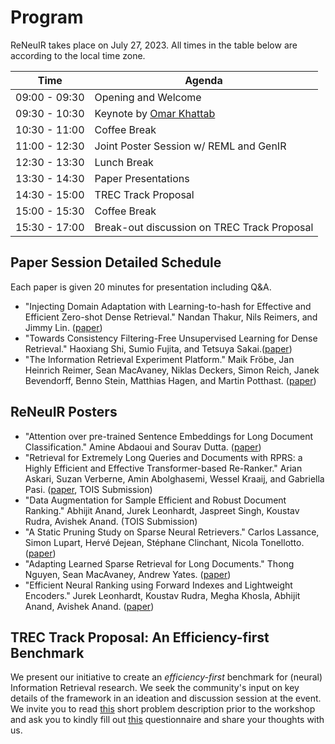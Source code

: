 # Program

ReNeuIR takes place on July 27, 2023. All times in the table below are according to the local time zone.

| Time          | Agenda                                      |
|---------------|---------------------------------------------|
| 09:00 - 09:30 | Opening and Welcome                         |
| 09:30 - 10:30 | Keynote by [Omar Khattab](invited_speakers) |
| 10:30 - 11:00 | Coffee Break                                |
| 11:00 - 12:30 | Joint Poster Session w/ REML and GenIR      |
| 12:30 - 13:30 | Lunch Break                                 |
| 13:30 - 14:30 | Paper Presentations                         |
| 14:30 - 15:00 | TREC Track Proposal                         |
| 15:00 - 15:30 | Coffee Break                                |
| 15:30 - 17:00 | Break-out discussion on TREC Track Proposal |


## Paper Session Detailed Schedule

Each paper is given 20 minutes for presentation including Q&A.

- "Injecting Domain Adaptation with Learning-to-hash for Effective and Efficient Zero-shot Dense Retrieval."
  Nandan Thakur, Nils Reimers, and Jimmy Lin. ([paper](assets/pdfs/ReNeuIR_2023_paper_7337.pdf))
- "Towards Consistency Filtering-Free Unsupervised Learning for Dense Retrieval."
  Haoxiang Shi, Sumio Fujita, and Tetsuya Sakai.([paper](assets/pdfs/ReNeuIR_2023_paper_6010.pdf))
- "The Information Retrieval Experiment Platform."
  Maik Fröbe, Jan Heinrich Reimer, Sean MacAvaney, Niklas Deckers, Simon Reich, Janek Bevendorff, Benno Stein, Matthias Hagen, and Martin Potthast. ([paper](https://arxiv.org/abs/2305.18932))

## ReNeuIR Posters

- "Attention over pre-trained Sentence Embeddings for Long Document Classification." Amine Abdaoui and Sourav Dutta. ([paper](assets/pdfs/ReNeuIR_2023_paper_1842.pdf))
- "Retrieval for Extremely Long Queries and Documents with RPRS: a Highly Efficient and Effective Transformer-based Re-Ranker." Arian Askari, Suzan Verberne, Amin Abolghasemi, Wessel Kraaij, and Gabriella Pasi. ([paper](https://arxiv.org/abs/2303.01200), TOIS Submission)
- "Data Augmentation for Sample Efficient and Robust Document Ranking." Abhijit Anand, Jurek Leonhardt, Jaspreet Singh, Koustav Rudra, Avishek Anand. (TOIS Submission) 
- "A Static Pruning Study on Sparse Neural Retrievers." Carlos Lassance, Simon Lupart, Hervé Dejean, Stéphane Clinchant, Nicola Tonellotto. ([paper](https://arxiv.org/abs/2304.12702))
- "Adapting Learned Sparse Retrieval for Long Documents." Thong Nguyen, Sean MacAvaney, Andrew Yates. ([paper](https://arxiv.org/abs/2305.18494))
- "Efficient Neural Ranking using Forward Indexes and Lightweight Encoders." Jurek Leonhardt, Koustav Rudra, Megha Khosla, Abhijit Anand, Avishek Anand. ([paper](https://arxiv.org/abs/2110.06051))

## TREC Track Proposal: An Efficiency-first Benchmark

We present our initiative to create an _efficiency-first_ benchmark
for (neural) Information Retrieval research. We seek the community's input on
key details of the framework in an ideation and discussion session at the event.
We invite you to read [this](assets/pdfs/ReNeuIR_2023_benchmark_proposal.pdf)
short problem description prior to the workshop and
ask you to kindly fill out [this](https://forms.gle/yDkmRZMJsB7LJXY76)
questionnaire and share your thoughts with us.
